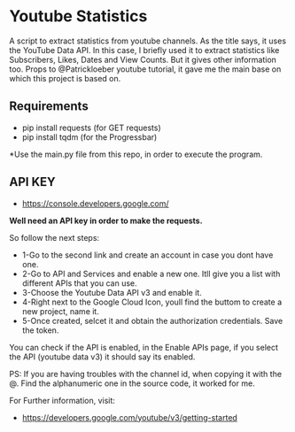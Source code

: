 # Youtube Statistics
A script to extract statistics from youtube channels. As the title says, it uses the YouTube Data API. 
In this case, I briefly used it to extract statistics like Subscribers, Likes, Dates and View Counts. But it gives other information too.
Props to @Patrickloeber youtube tutorial, it gave me the main base on which this project is based on. 

## Requirements

* pip install requests (for GET requests)
* pip install tqdm (for the Progressbar)

*Use the main.py file from this repo, in order to execute the program. 

## API KEY

* https://console.developers.google.com/

**Well need an API key in order to make the requests.** 

So follow the next steps:

* 1-Go to the second link and create an account in case you dont have one. 
* 2-Go to API and Services and enable a new one. Itll give you a list with different APIs that you can use.
* 3-Choose the Youtube Data API v3 and enable it.
* 4-Right next to the Google Cloud Icon, youll find the buttom to create a new project, name it.
* 5-Once created, selcet it and obtain the authorization credentials. Save the token. 

You can check if the API is enabled, in the  Enable APIs page, if you select the API (youtube data v3) it should say its enabled.  

PS: If you are having troubles with the channel id, when copying it with the @. Find the alphanumeric one in the source code, it worked for me.


For Further information, visit:
* https://developers.google.com/youtube/v3/getting-started





